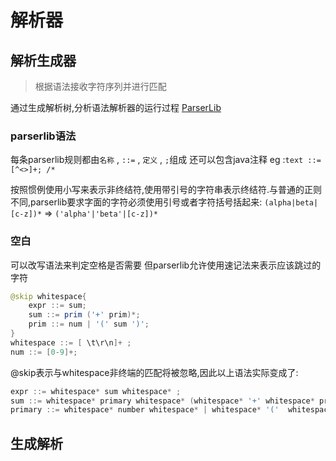 # 解析器
## 解析生成器
> 根据语法接收字符序列并进行匹配

通过生成解析树,分析语法解析器的运行过程
[ParserLib](http://6031.mit.edu/parserlib/3.2.0/doc/)

### parserlib语法
每条parserlib规则都由`名称` , `::=` , `定义` , `;`组成
还可以包含java注释
eg :`text ::= [^<>]+; /*`

按照惯例使用小写来表示非终结符,使用带引号的字符串表示终结符.与普通的正则不同,parserlib要求字面的字符必须使用引号或者字符括号括起来: `(alpha|beta|[c-z])*` => `('alpha'|'beta'|[c-z])*`

### 空白
可以改写语法来判定空格是否需要
但parserlib允许使用速记法来表示应该跳过的字符
```java
@skip whitespace{
    expr ::= sum;
    sum ::= prim ('+' prim)*;
    prim ::= num | '(' sum ')';
}
whitespace ::= [ \t\r\n]+ ;
num ::= [0-9]+;
```
@skip表示与whitespace非终端的匹配将被忽略,因此以上语法实际变成了:
```java
expr ::= whitespace* sum whitespace* ;
sum ::= whitespace* primary whitespace* (whitespace* '+' whitespace* primary whitespace*)* whitespace* ;
primary ::= whitespace* number whitespace* | whitespace* '('  whitespace* sum  whitespace* ')' whitespace* ;
```


## 生成解析
